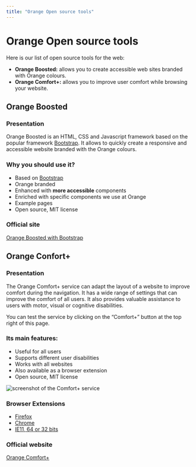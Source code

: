 ```yaml
---
title: "Orange Open source tools"
---
```


# Orange Open source tools  
  
  Here is our list of open source tools for the web: 
- **Orange Boosted:** allows you to create accessible web sites branded with Orange colours.
- **Orange Comfort+:** allows you to improve user comfort while browsing your website.

## Orange Boosted

### Presentation
Orange Boosted is an <abbr>HTML</abbr>, <abbr>CSS</abbr> and Javascript framework based on the popular framework [Bootstrap](http://getbootstrap.com/).
It allows to quickly create a responsive and accessible website branded with the Orange colours.

### Why you should use it?
 - Based on [Bootstrap](http://getbootstrap.com/)
 - Orange branded
 - Enhanced with **more accessible** components
 - Enriched with specific components we use at Orange
 - Example pages
 - Open source, <abbr>MIT</abbr> license

### Official site

[Orange Boosted with Bootstrap](http://boosted.orange.com/)

## Orange Confort+

### Presentation
The Orange Comfort+ service can adapt the layout of a website to improve comfort during the navigation. It has a wide range of settings that can improve the comfort of all users. It also provides valuable assistance to users with motor, visual or cognitive disabilities.

You can test the service by clicking on the “Comfort+” button at the top right of this page.

### Its main features:
- Useful for all users
- Supports different user disabilities
- Works with all websites
- Also available as a browser extension
- Open source, MIT license

![screenshot of the Comfort+ service](../images/confort-plus.png)

### Browser Extensions
- [Firefox](https://addons.mozilla.org/fr/firefox/addon/orange-confort)
- [Chrome](https://chrome.google.com/webstore/detail/orange-confort%2B/ddnpdohiipephjpdpohikkamhdikbldp)
- [IE11, 64 or 32 bits](http://confort-plus.orange.com/)

### Official website
[Orange Comfort+](http://confort-plus.orange.com/)
